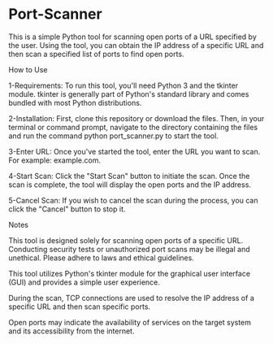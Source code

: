 # Port-Scanner

This is a simple Python tool for scanning open ports of a URL specified by the user. Using the tool, you can obtain the IP address of a specific URL and then scan a specified list of ports to find open ports.

How to Use

1-Requirements: To run this tool, you'll need Python 3 and the tkinter module. tkinter is generally part of Python's standard library and comes bundled with most Python distributions.

2-Installation: First, clone this repository or download the files. Then, in your terminal or command prompt, navigate to the directory containing the files and run the command python port_scanner.py to start the tool.

3-Enter URL: Once you've started the tool, enter the URL you want to scan. For example: example.com.

4-Start Scan: Click the "Start Scan" button to initiate the scan. Once the scan is complete, the tool will display the open ports and the IP address.

5-Cancel Scan: If you wish to cancel the scan during the process, you can click the "Cancel" button to stop it.


Notes


This tool is designed solely for scanning open ports of a specific URL. Conducting security tests or unauthorized port scans may be illegal and unethical. Please adhere to laws and ethical guidelines.

This tool utilizes Python's tkinter module for the graphical user interface (GUI) and provides a simple user experience.

During the scan, TCP connections are used to resolve the IP address of a specific URL and then scan specific ports.

Open ports may indicate the availability of services on the target system and its accessibility from the internet.
